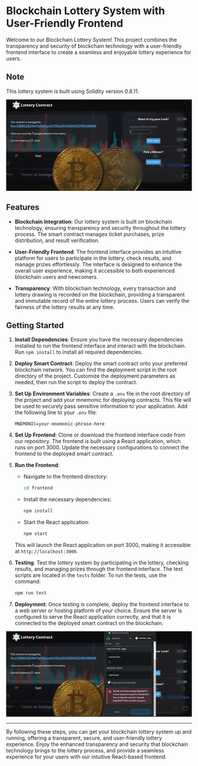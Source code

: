 
# Blockchain Lottery System with User-Friendly Frontend

Welcome to our Blockchain Lottery System! This project combines the transparency and security of blockchain technology with a user-friendly frontend interface to create a seamless and enjoyable lottery experience for users.

## Note

This lottery system is built using Solidity version 0.8.11.


![image](./lottery.png)



## Features

- **Blockchain Integration**: Our lottery system is built on blockchain technology, ensuring transparency and security throughout the lottery process. The smart contract manages ticket purchases, prize distribution, and result verification.

- **User-Friendly Frontend**: The frontend interface provides an intuitive platform for users to participate in the lottery, check results, and manage prizes effortlessly. The interface is designed to enhance the overall user experience, making it accessible to both experienced blockchain users and newcomers.

- **Transparency**: With blockchain technology, every transaction and lottery drawing is recorded on the blockchain, providing a transparent and immutable record of the entire lottery process. Users can verify the fairness of the lottery results at any time.

## Getting Started

1. **Install Dependencies**: Ensure you have the necessary dependencies installed to run the frontend interface and interact with the blockchain. Run `npm install` to install all required dependencies.

2. **Deploy Smart Contract**: Deploy the smart contract onto your preferred blockchain network. You can find the deployment script in the root directory of the project. Customize the deployment parameters as needed, then run the script to deploy the contract.

3. **Set Up Environment Variables**: Create a `.env` file in the root directory of the project and add your mnemonic for deploying contracts. This file will be used to securely pass sensitive information to your application. Add the following line to your `.env` file:
    ```env
    MNEMONIC=your-mnemonic-phrase-here
    ```

4. **Set Up Frontend**: Clone or download the frontend interface code from our repository. The frontend is built using a React application, which runs on port 3000. Update the necessary configurations to connect the frontend to the deployed smart contract.

5. **Run the Frontend**:
    - Navigate to the frontend directory:
        ```sh
        cd frontend
        ```
    - Install the necessary dependencies:
        ```sh
        npm install
        ```
    - Start the React application:
        ```sh
        npm start
        ```
    This will launch the React application on port 3000, making it accessible at `http://localhost:3000`.

6. **Testing**: Test the lottery system by participating in the lottery, checking results, and managing prizes through the frontend interface. The test scripts are located in the `tests` folder. To run the tests, use the command:
    ```sh
    npm run test
    ```




7. **Deployment**: Once testing is complete, deploy the frontend interface to a web server or hosting platform of your choice. Ensure the server is configured to serve the React application correctly, and that it is connected to the deployed smart contract on the blockchain.

![image](./lottery1.png)

---

By following these steps, you can get your blockchain lottery system up and running, offering a transparent, secure, and user-friendly lottery experience. Enjoy the enhanced transparency and security that blockchain technology brings to the lottery process, and provide a seamless experience for your users with our intuitive React-based frontend.
```

